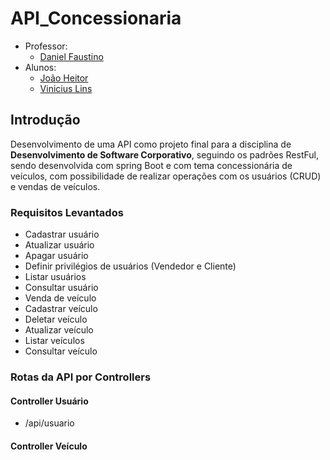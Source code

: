 # API_Concessionaria

* Professor: 
  * [Daniel Faustino](https://github.com/danieltidus)
* Alunos: 
	* [João Heitor](https://github.com/Joao-Heitor)
	* [Vinicius Lins](https://github.com/VLV01)
## Introdução
Desenvolvimento de uma API como projeto final para a disciplina de **Desenvolvimento de Software Corporativo**, seguindo os padrões RestFul, sendo desenvolvida com spring Boot e com tema concessionária de veículos, com possibilidade de realizar operações com os usuários (CRUD) e vendas de veículos.

### Requisitos Levantados

* Cadastrar usuário
* Atualizar usuário
* Apagar usuário
* Definir privilégios de usuários (Vendedor e Cliente)
* Listar usuários
* Consultar usuário
* Venda de veículo
* Cadastrar veículo
* Deletar veículo
* Atualizar veículo
* Listar veículos
* Consultar veículo

### Rotas da API por Controllers

#### Controller Usuário
* /api/usuario 

#### Controller Veículo
